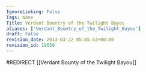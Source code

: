 ```yaml
---
IgnoreLinking: False
Tags: None
Title: Verdant Bountry of the Twilight Bayou
aliases: ['Verdant_Bountry_of_the_Twilight_Bayou']
draft: False
revision_date: 2013-03-22 05:05:43+00:00
revision_id: 19050
---
```


#REDIRECT [[Verdant Bounty of the Twilight Bayou]]